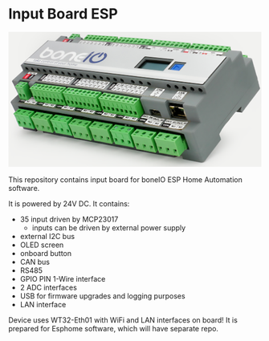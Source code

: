# Input Board ESP

![IPEsp](.resources/boneio_esp.png)

This repository contains input board for boneIO ESP Home Automation software.

It is powered by 24V DC.
It contains:
- 35 input driven by MCP23017
  - inputs can be driven by external power supply
- external I2C bus
- OLED screen
- onboard button
- CAN bus
- RS485
- GPIO PIN 1-Wire interface 
- 2 ADC interfaces
- USB for firmware upgrades and logging purposes
- LAN interface

Device uses WT32-Eth01 with WiFi and LAN interfaces on board!
It is prepared for Esphome software, which will have separate repo.